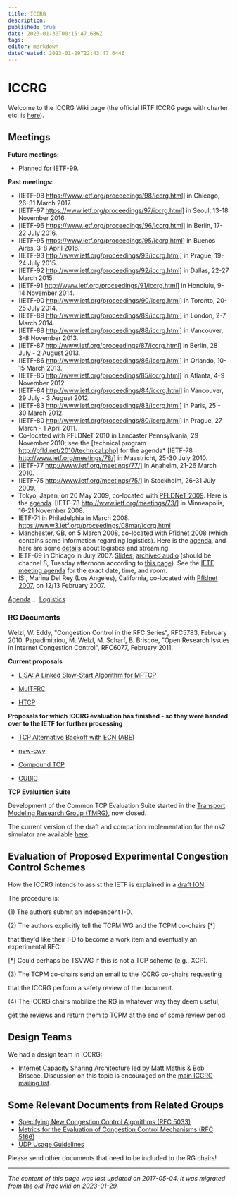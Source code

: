 ```yaml
---
title: ICCRG
description: 
published: true
date: 2023-01-30T00:15:47.686Z
tags: 
editor: markdown
dateCreated: 2023-01-29T22:43:47.644Z
---
```


# ICCRG 
Welcome to the ICCRG Wiki page (the official IRTF ICCRG page with charter etc. is [here](http://www.irtf.org/charter?gtype=rg&group=iccrg)).

## Meetings
**Future meetings:**

- Planned for IETF-99.

**Past meetings:**

- [IETF-98 https://www.ietf.org/proceedings/98/iccrg.html] in Chicago, 26-31 March 2017.
- [IETF-97 https://www.ietf.org/proceedings/97/iccrg.html] in Seoul, 13-18 November 2016.
- [IETF-96 https://www.ietf.org/proceedings/96/iccrg.html] in Berlin, 17-22 July 2016.
- [IETF-95 https://www.ietf.org/proceedings/95/iccrg.html] in Buenos Aires, 3-8 April 2016.
- [IETF-93 http://www.ietf.org/proceedings/93/iccrg.html] in Prague, 19-24 July 2015.
- [IETF-92 http://www.ietf.org/proceedings/92/iccrg.html] in Dallas, 22-27 March 2015.
- [IETF-91 http://www.ietf.org/proceedings/91/iccrg.html] in Honolulu, 9-14 November 2014.
- [IETF-90 http://www.ietf.org/proceedings/90/iccrg.html] in Toronto, 20-25 July 2014.
- [IETF-89 http://www.ietf.org/proceedings/89/iccrg.html] in London, 2-7 March 2014.
- [IETF-88 http://www.ietf.org/proceedings/88/iccrg.html] in Vancouver, 3-8 November 2013.
- [IETF-87 http://www.ietf.org/proceedings/87/iccrg.html] in Berlin, 28 July - 2 August 2013.
- [IETF-86 http://www.ietf.org/proceedings/86/iccrg.html] in Orlando, 10-15 March 2013.
- [IETF-85 http://www.ietf.org/proceedings/85/iccrg.html] in Atlanta, 4-9 November 2012.
- [IETF-84 http://www.ietf.org/proceedings/84/iccrg.html] in Vancouver, 29 July - 3 August 2012.
- [IETF-83 http://www.ietf.org/proceedings/83/iccrg.html] in Paris, 25 - 30 March 2012.
- [IETF-80 http://www.ietf.org/proceedings/80/iccrg.html] in Prague, 27 March - 1 April 2011.
- Co-located with PFLDNeT 2010 in Lancaster Pennsylvania, 29 November 2010; see the [technical program http://pfld.net/2010/technical.php] for the agenda* [IETF-78 http://www.ietf.org/meetings/78/] in Maastricht, 25-30 July 2010.
- [IETF-77 http://www.ietf.org/meetings/77/] in Anaheim, 21-26 March 2010.
- [IETF-75 http://www.ietf.org/meetings/75/] in Stockholm, 26-31 July 2009.
- Tokyo, Japan, on 20 May 2009, co-located with [PFLDNeT 2009](http://www.hpcc.jp/pfldnet2009/Top.html). Here is the [agenda](/AgendaMay09).
[IETF-73 http://www.ietf.org/meetings/73/] in Minneapolis, 16-21 November 2008.
- IETF-71 in Philadelphia in March 2008. https://www3.ietf.org/proceedings/08mar/iccrg.html
- Manchester, GB, on 5 March 2008, co-located with [Pfldnet 2008](http://www.hep.man.ac.uk/PFLDnet2008/) (which contains some information regarding logistics). Here is the [agenda](/Agenda08), and here are some [details](http://oakham.cs.ucl.ac.uk/pipermail/iccrg/2008-March/000423.html) about logistics and streaming.
- IETF-69 in Chicago in July 2007. [Slides](https://datatracker.ietf.org/meeting/69/materials.html), [archived audio](http://limestone.uoregon.edu/ftp/pub/videolab/media/ietf69/) (should be channel 8, Tuesday afternoon according to [this page](http://videolab.uoregon.edu/events/ietf/)). See the [IETF meeting agenda](http://www.ietf.org/meetings/69-IETF.html) for the exact date, time, and room.
- ISI, Marina Del Rey (Los Angeles), California, co-located with [Pfldnet 2007](http://wil.cs.caltech.edu/pfldnet2007/), on 12/13 February 2007.

[Agenda](/Agenda) ... [Logistics](/Logistics)

### RG Documents
Welzl, W. Eddy, "Congestion Control in the RFC Series", RFC5783, February 2010.
Papadimitriou, M. Welzl, M. Scharf, B. Briscoe, "Open Research Issues in Internet Congestion Control", RFC6077, February 2011.

**Current proposals**
- [LISA: A Linked Slow-Start Algorithm for MPTCP](/ICCRGLisa)

- [MulTFRC](/MulTFRC)

- [HTCP](/HTCP)

**Proposals for which ICCRG evaluation has finished - so they were handed over to the IETF for further processing**

- [TCP Alternative Backoff with ECN (ABE)](/TCPAlternativeBackoff)

- [new-cwv](/new-cwv)

- [Compound TCP](/CompoundTPC)

- [CUBIC](/CUBIC)

**TCP Evaluation Suite**

Development of the Common TCP Evaluation Suite started in the [Transport Modeling Research Group (TMRG)](https://tools.ietf.org/group/irtf/trac/wiki/tmrg), now closed.

The current version of the draft and companion implementation for the ns2 simulator are available [here](/ICC_TCPeval).

## Evaluation of Proposed Experimental Congestion Control Schemes
How the ICCRG intends to assist the IETF is explained in a [draft ION](http://www.ietf.org/IESG/content/ions/drafts/ion-tsv-alt-cc.txt).

The procedure is:

(1) The authors submit an independent I-D.

(2) The authors explicitly tell the TCPM WG and the TCPM co-chairs [*]

that they'd like their I-D to become a work item and eventually an experimental RFC.

[*] Could perhaps be TSVWG if this is not a TCP scheme (e.g., XCP).

(3) The TCPM co-chairs send an email to the ICCRG co-chairs requesting

that the ICCRG perform a safety review of the document.

(4) The ICCRG chairs mobilize the RG in whatever way they deem useful,

get the reviews and return them to TCPM at the end of some review period.

## Design Teams
We had a design team in ICCRG:

- [Internet Capacity Sharing Architecture](/CapacitySharingArch) led by Matt Mathis & Bob Briscoe. Discussion on this topic is encouraged on the [main ICCRG mailing list](http://oakham.cs.ucl.ac.uk/mailman/listinfo/iccrg).
## Some Relevant Documents from Related Groups
- [Specifying New Congestion Control Algorithms (RFC 5033)](http://www.ietf.org/rfc/rfc5033.txt)
- [Metrics for the Evaluation of Congestion Control Mechanisms (RFC 5166)](http://www.ietf.org/rfc/rfc5166.txt)
- [UDP Usage Guidelines](http://www.ietf.org/rfc/rfc8085.txt)

Please send other documents that need to be included to the RG chairs!
&nbsp;
&nbsp;
&nbsp;

---

*The content of this page was last updated on 2017-05-04. It was migrated from the old Trac wiki on 2023-01-29.*